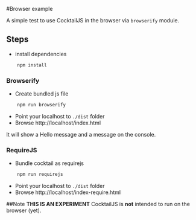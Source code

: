 #Browser example

A simple test to use CocktailJS in the browser via `browserify` module.

## Steps

- install dependencies
```bash
    npm install
```

### Browserify

- Create bundled js file
```bash
    npm run browserify
```
- Point your localhost to `./dist` folder
- Browse http://localhost/index.html

It will show a Hello message and a message on the console.

### RequireJS

- Bundle cocktail as requirejs

```bash
    npm run requirejs
```

- Point your localhost to `./dist` folder
- Browse http://localhost/index-require.html

##Note
**THIS IS AN EXPERIMENT** CocktailJS is **not** intended to run on the browser (yet).
